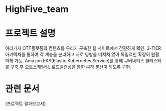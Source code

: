 # HighFive_team

# 프로젝트 설명
여러가지 OTT플랫폼의 컨텐츠를 우리가 구축한 웹 사이트에서 간편하게 확인.
3-TIER 아키텍처를 통하여 각 계층을 분리하고 서로 영향을 미치치 않아 독립적인 확장이 원활하게 가능.
Amazon EKS(Elastic Kubernetes Service)를 통해 쿠버네티스 클러스터를 구축 후 오토스케일링, 로드밸런싱을 통한 부하 분산이 되도록 구현.

# 관련 문서
(프로젝트 결과보고서)
